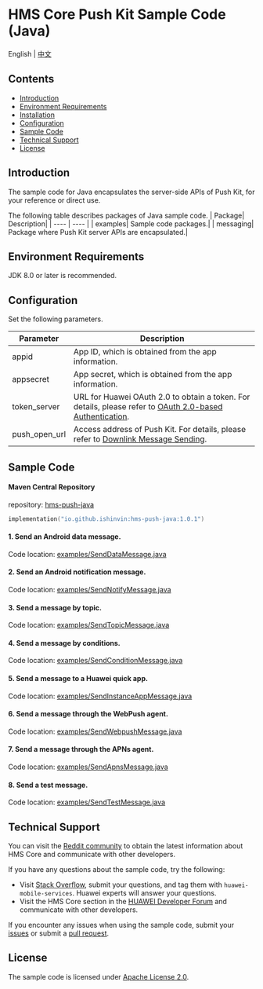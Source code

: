 # HMS Core Push Kit Sample Code (Java)
English | [中文](README_ZH.md)

## Contents

 * [Introduction](#Introduction)
 * [Environment Requirements](#Environment-Requirements)
 * [Installation](#Installation)
 * [Configuration](#Configuration)
 * [Sample Code](#Sample-Code)
 * [Technical Support](#technical-support)
 * [License](#License)


## Introduction

The sample code for Java encapsulates the server-side APIs of Push Kit, for your reference or direct use.

The following table describes packages of Java sample code.
| Package| Description|
| ---- | ---- |
| examples| Sample code packages.|
| messaging| Package where Push Kit server APIs are encapsulated.|

## Environment Requirements

JDK 8.0 or later is recommended.

## Configuration

Set the following parameters.

| Parameter| Description|
| ---- | ---- |
| appid| App ID, which is obtained from the app information.|
| appsecret | App secret, which is obtained from the app information.|
| token_server | URL for Huawei OAuth 2.0 to obtain a token. For details, please refer to [OAuth 2.0-based Authentication](https://developer.huawei.com/consumer/en/doc/development/HMSCore-Guides/oauth2-0000001212610981?ha_source=hms1). |
| push_open_url | Access address of Push Kit. For details, please refer to [Downlink Message Sending](https://developer.huawei.com/consumer/en/doc/development/HMSCore-Guides/android-server-dev-0000001050040110?ha_source=hms1). |

## Sample Code

#### Maven Central Repository

repository: [hms-push-java](https://central.sonatype.com/artifact/io.github.ishinvin/hms-push-java)

```.kts
implementation("io.github.ishinvin:hms-push-java:1.0.1")
```

#### 1. Send an Android data message.
Code location: [examples/SendDataMessage.java](doc/examples/SendDataMessage.java)

#### 2. Send an Android notification message.
Code location: [examples/SendNotifyMessage.java](doc/examples/SendNotifyMessage.java)

#### 3. Send a message by topic.
Code location: [examples/SendTopicMessage.java](doc/examples/SendTopicMessage.java)

#### 4. Send a message by conditions.
Code location: [examples/SendConditionMessage.java](doc/examples/SendConditionMessage.java)

#### 5. Send a message to a Huawei quick app.
Code location: [examples/SendInstanceAppMessage.java](doc/examples/SendInstanceAppMessage.java)

#### 6. Send a message through the WebPush agent.
Code location: [examples/SendWebpushMessage.java](doc/examples/SendWebpushMessage.java)

#### 7. Send a message through the APNs agent.
Code location: [examples/SendApnsMessage.java](doc/examples/SendApnsMessage.java)

#### 8. Send a test message.
Code location: [examples/SendTestMessage.java](doc/examples/SendTestMessage.java)

## Technical Support
You can visit the [Reddit community](https://www.reddit.com/r/HuaweiDevelopers/) to obtain the latest information about HMS Core and communicate with other developers.

If you have any questions about the sample code, try the following:
- Visit [Stack Overflow](https://stackoverflow.com/questions/tagged/huawei-mobile-services?tab=Votes), submit your questions, and tag them with `huawei-mobile-services`. Huawei experts will answer your questions.
- Visit the HMS Core section in the [HUAWEI Developer Forum](https://forums.developer.huawei.com/forumPortal/en/home?fid=0101187876626530001?ha_source=hms1) and communicate with other developers.

If you encounter any issues when using the sample code, submit your [issues](https://github.com/HMS-Core/hms-push-serverdemo-java/issues) or submit a [pull request](https://github.com/HMS-Core/hms-push-serverdemo-java/pulls).

##  License
The sample code is licensed under [Apache License 2.0](http://www.apache.org/licenses/LICENSE-2.0).
